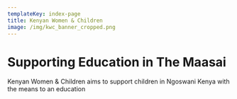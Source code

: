 ```yaml
---
templateKey: index-page
title: Kenyan Women & Children
image: /img/kwc_banner_cropped.png
---
```


# Supporting Education in The Maasai

Kenyan Women & Children aims to support children in Ngoswani Kenya with the means to an education
